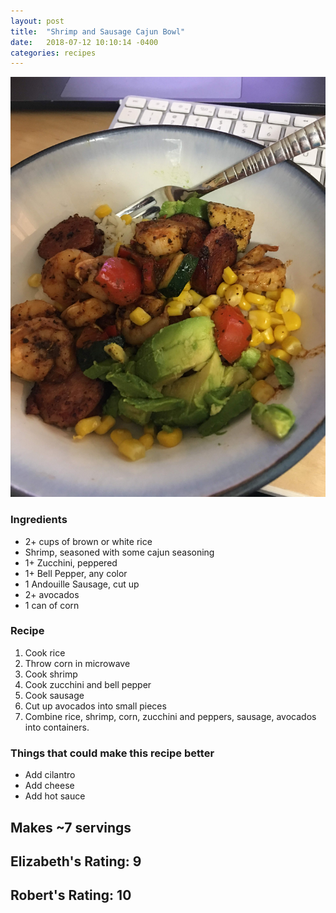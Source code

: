 ```yaml
---
layout: post
title:  "Shrimp and Sausage Cajun Bowl"
date:   2018-07-12 10:10:14 -0400
categories: recipes
---
```


![Picture](/images/recipes/shrimp-sausage-bowl.jpg)

### Ingredients
* 2+ cups of brown or white rice
* Shrimp, seasoned with some cajun seasoning
* 1+ Zucchini, peppered
* 1+ Bell Pepper, any color
* 1 Andouille Sausage, cut up
* 2+ avocados
* 1 can of corn

### Recipe
1. Cook rice
2. Throw corn in microwave
3. Cook shrimp
4. Cook zucchini and bell pepper
5. Cook sausage
6. Cut up avocados into small pieces
7. Combine rice, shrimp, corn, zucchini and peppers, sausage, avocados into containers.

### Things that could make this recipe better
* Add cilantro
* Add cheese
* Add hot sauce

## Makes ~7 servings
## Elizabeth's Rating: 9
## Robert's Rating: 10
